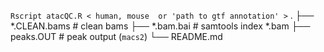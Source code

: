 ```Rscript atacQC.R < human, mouse  or 'path to gtf annotation' >```
    .
    ├── *.CLEAN.bams                    # clean bams
    ├── *.bam.bai                       # samtools index *.bam
    ├── peaks.OUT                       # peak output (`macs2`)
    └── README.md
